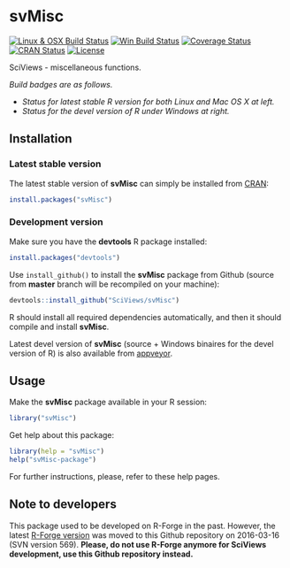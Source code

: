 # svMisc

[![Linux & OSX Build Status](https://travis-ci.org/SciViews/svMisc.svg )](https://travis-ci.org/SciViews/svMisc)
[![Win Build Status](https://ci.appveyor.com/api/projects/status/github/SciViews/svMisc?branch=master&svg=true)](http://ci.appveyor.com/project/phgrosjean/svMisc)
[![Coverage Status](https://img.shields.io/codecov/c/github/SciViews/svMisc/master.svg)
](https://codecov.io/github/SciViews/svMisc?branch=master)
[![CRAN Status](http://www.r-pkg.org/badges/version/svMisc)](http://cran.r-project.org/package=svMisc)
[![License](https://img.shields.io/badge/license-GPL-blue.svg)](http://www.gnu.org/licenses/gpl-2.0.html)

SciViews - miscellaneous functions.

_Build badges are as follows._
- _Status for latest stable R version for both Linux and Mac OS X at left._
- _Status for the devel version of R under Windows at right._ 


## Installation

### Latest stable version

The latest stable version of **svMisc** can simply be installed from [CRAN](http://cran.r-project.org):

```r
install.packages("svMisc")
```


### Development version

Make sure you have the **devtools** R package installed:

```r
install.packages("devtools")
```

Use `install_github()` to install the **svMisc** package from Github (source from **master** branch will be recompiled on your machine):

```r
devtools::install_github("SciViews/svMisc")
```

R should install all required dependencies automatically, and then it should compile and install **svMisc**.

Latest devel version of **svMisc** (source + Windows binaires for the devel version of R) is also available from [appveyor](https://ci.appveyor.com/project/phgrosjean/svMisc/build/artifacts).


## Usage

Make the **svMisc** package available in your R session:

```r
library("svMisc")
```

Get help about this package:

```r
library(help = "svMisc")
help("svMisc-package")
```

For further instructions, please, refer to these help pages.


## Note to developers

This package used to be developed on R-Forge in the past. However, the latest [R-Forge version](https://r-forge.r-project.org/projects/sciviews/) was moved to this Github repository on 2016-03-16 (SVN version 569). **Please, do not use R-Forge anymore for SciViews development, use this Github repository instead.**
